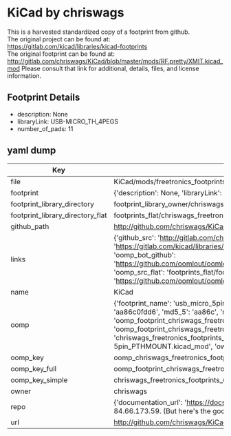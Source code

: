 # KiCad by chriswags  
This is a harvested standardized copy of a footprint from github.  
The original project can be found at:  
https://gitlab.com/kicad/libraries/kicad-footprints  
The original footprint can be found at:
http://gitlab.com/chriswags/KiCad/blob/master/mods/RF.pretty/XMIT.kicad_mod
Please consult that link for additional, details, files, and license information.  
## Footprint Details
* description: None  
* libraryLink: USB-MICRO_TH_4PEGS  
* number_of_pads: 11  
## yaml dump  
| Key | Value |  
| --- | --- |  
| file | KiCad/mods/freetronics_footprints.pretty/USB-MICRO-5pin_PTHMOUNT.kicad_mod |  
| footprint | {'description': None, 'libraryLink': 'USB-MICRO_TH_4PEGS', 'number_of_pads': 11} |  
| footprint_library_directory | footprint_library_owner/chriswags_KiCad |  
| footprint_library_directory_flat | footprints_flat/chriswags_freetronics_footprints_usb_micro_5pin_pthmount/working |  
| github_path | http://github.com/chriswags/KiCad/blob/master/mods/freetronics_footprints.pretty/USB-MICRO-5pin_PTHMOUNT.kicad_mod |  
| links | {'github_src': 'http://gitlab.com/chriswags/KiCad/blob/master/mods/RF.pretty/XMIT.kicad_mod', 'github_src_repo': 'https://gitlab.com/kicad/libraries/kicad-footprints', 'oomp_bot': 'footprints/chriswags_freetronics_footprints_usb_micro_5pin_pthmount/working', 'oomp_bot_github': 'https://github.com/oomlout/oomlout_oomp_footprint_bot/tree/main/footprints/chriswags_freetronics_footprints_usb_micro_5pin_pthmount/working', 'oomp_src_flat': 'footprints_flat/footprints_flat/chriswags_freetronics_footprints_usb_micro_5pin_pthmount/working', 'oomp_src_flat_github': 'https://github.com/oomlout/oomlout_oomp_footprint_src/tree/main/footprints_flat/chriswags_freetronics_footprints_usb_micro_5pin_pthmount/working'} |  
| name | KiCad |  
| oomp | {'footprint_name': 'usb_micro_5pin_pthmount', 'library_name': 'freetronics_footprints', 'md5': 'aa86c0fdd69252d6965c45c44d3ee8f4', 'md5_10': 'aa86c0fdd6', 'md5_5': 'aa86c', 'md5_6': 'aa86c0', 'oomp_key': 'oomp_chriswags_freetronics_footprints_usb_micro_5pin_pthmount', 'oomp_key_extra': 'oomp_footprint_chriswags_freetronics_footprints_usb_micro_5pin_pthmount', 'oomp_key_full': 'oomp_footprint_chriswags_freetronics_footprints_usb_micro_5pin_pthmount_aa86c0', 'oomp_key_simple': 'chriswags_freetronics_footprints_usb_micro_5pin_pthmount', 'original_filename': 'KiCad/mods/freetronics_footprints.pretty/USB-MICRO-5pin_PTHMOUNT.kicad_mod', 'owner_name': 'chriswags'} |  
| oomp_key | oomp_chriswags_freetronics_footprints_usb_micro_5pin_pthmount |  
| oomp_key_full | oomp_footprint_chriswags_freetronics_footprints_usb_micro_5pin_pthmount |  
| oomp_key_simple | chriswags_freetronics_footprints_usb_micro_5pin_pthmount |  
| owner | chriswags |  
| repo | {'documentation_url': 'https://docs.github.com/rest/overview/resources-in-the-rest-api#rate-limiting', 'message': "API rate limit exceeded for 84.66.173.59. (But here's the good news: Authenticated requests get a higher rate limit. Check out the documentation for more details.)"} |  
| url | http://github.com/chriswags/KiCad |  

